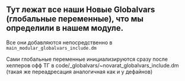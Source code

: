 ## Тут лежат все наши Новые Globalvars (глобальные переменные), что мы определили в нашем модуле.

Все они добавляются непосредственно в `main_modular_globalvars_include.dm`

Сами глобальные переменные инициализируются сразу после хелперов офф ТГ в code/\_globalvars/~novarat_globalvars_include.dm (такая же переадресация аналогичная как и у дефайнов)

